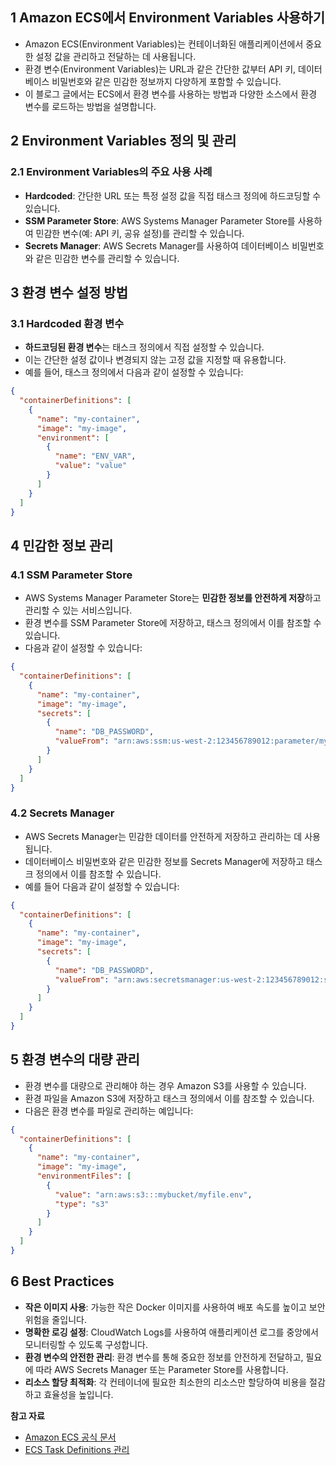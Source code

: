 ## 1 Amazon ECS에서 Environment Variables 사용하기

- Amazon ECS(Environment Variables)는 컨테이너화된 애플리케이션에서 중요한 설정 값을 관리하고 전달하는 데 사용됩니다.
- 환경 변수(Environment Variables)는 URL과 같은 간단한 값부터 API 키, 데이터베이스 비밀번호와 같은 민감한 정보까지 다양하게 포함할 수 있습니다.
- 이 블로그 글에서는 ECS에서 환경 변수를 사용하는 방법과 다양한 소스에서 환경 변수를 로드하는 방법을 설명합니다.



## 2 Environment Variables 정의 및 관리

### 2.1 Environment Variables의 주요 사용 사례

- **Hardcoded**: 간단한 URL 또는 특정 설정 값을 직접 태스크 정의에 하드코딩할 수 있습니다.
- **SSM Parameter Store**: AWS Systems Manager Parameter Store를 사용하여 민감한 변수(예: API 키, 공유 설정)를 관리할 수 있습니다.
- **Secrets Manager**: AWS Secrets Manager를 사용하여 데이터베이스 비밀번호와 같은 민감한 변수를 관리할 수 있습니다.



## 3 환경 변수 설정 방법

### 3.1 Hardcoded 환경 변수

- **하드코딩된 환경 변수**는 태스크 정의에서 직접 설정할 수 있습니다.
- 이는 간단한 설정 값이나 변경되지 않는 고정 값을 지정할 때 유용합니다.
- 예를 들어, 태스크 정의에서 다음과 같이 설정할 수 있습니다:

```json
{
  "containerDefinitions": [
	{
	  "name": "my-container",
	  "image": "my-image",
	  "environment": [
		{
		  "name": "ENV_VAR",
		  "value": "value"
		}
	  ]
	}
  ]
}
```



## 4 민감한 정보 관리

### 4.1 SSM Parameter Store

- AWS Systems Manager Parameter Store는 **민감한 정보를 안전하게 저장**하고 관리할 수 있는 서비스입니다.
- 환경 변수를 SSM Parameter Store에 저장하고, 태스크 정의에서 이를 참조할 수 있습니다.
- 다음과 같이 설정할 수 있습니다:

```json
{
  "containerDefinitions": [
	{
	  "name": "my-container",
	  "image": "my-image",
	  "secrets": [
		{
		  "name": "DB_PASSWORD",
		  "valueFrom": "arn:aws:ssm:us-west-2:123456789012:parameter/my-secure-string"
		}
	  ]
	}
  ]
}
```



### 4.2 Secrets Manager

- AWS Secrets Manager는 민감한 데이터를 안전하게 저장하고 관리하는 데 사용됩니다.
- 데이터베이스 비밀번호와 같은 민감한 정보를 Secrets Manager에 저장하고 태스크 정의에서 이를 참조할 수 있습니다.
- 예를 들어 다음과 같이 설정할 수 있습니다:

```json
{
  "containerDefinitions": [
	{
	  "name": "my-container",
	  "image": "my-image",
	  "secrets": [
		{
		  "name": "DB_PASSWORD",
		  "valueFrom": "arn:aws:secretsmanager:us-west-2:123456789012:secret:mysecret"
		}
	  ]
	}
  ]
}
```



## 5 환경 변수의 대량 관리

- 환경 변수를 대량으로 관리해야 하는 경우 Amazon S3를 사용할 수 있습니다.
- 환경 파일을 Amazon S3에 저장하고 태스크 정의에서 이를 참조할 수 있습니다.
- 다음은 환경 변수를 파일로 관리하는 예입니다:

```json
{
  "containerDefinitions": [
	{
	  "name": "my-container",
	  "image": "my-image",
	  "environmentFiles": [
		{
		  "value": "arn:aws:s3:::mybucket/myfile.env",
		  "type": "s3"
		}
	  ]
	}
  ]
}
```



## 6 Best Practices

- **작은 이미지 사용**: 가능한 작은 Docker 이미지를 사용하여 배포 속도를 높이고 보안 위험을 줄입니다.
- **명확한 로깅 설정**: CloudWatch Logs를 사용하여 애플리케이션 로그를 중앙에서 모니터링할 수 있도록 구성합니다.
- **환경 변수의 안전한 관리**: 환경 변수를 통해 중요한 정보를 안전하게 전달하고, 필요에 따라 AWS Secrets Manager 또는 Parameter Store를 사용합니다.
- **리소스 할당 최적화**: 각 컨테이너에 필요한 최소한의 리소스만 할당하여 비용을 절감하고 효율성을 높입니다.



**참고 자료**

- [Amazon ECS 공식 문서](https://docs.aws.amazon.com/ecs/latest/userguide/what-is-ecs.html)
- [ECS Task Definitions 관리](https://docs.aws.amazon.com/AmazonECS/latest/developerguide/task_definitions.html)

